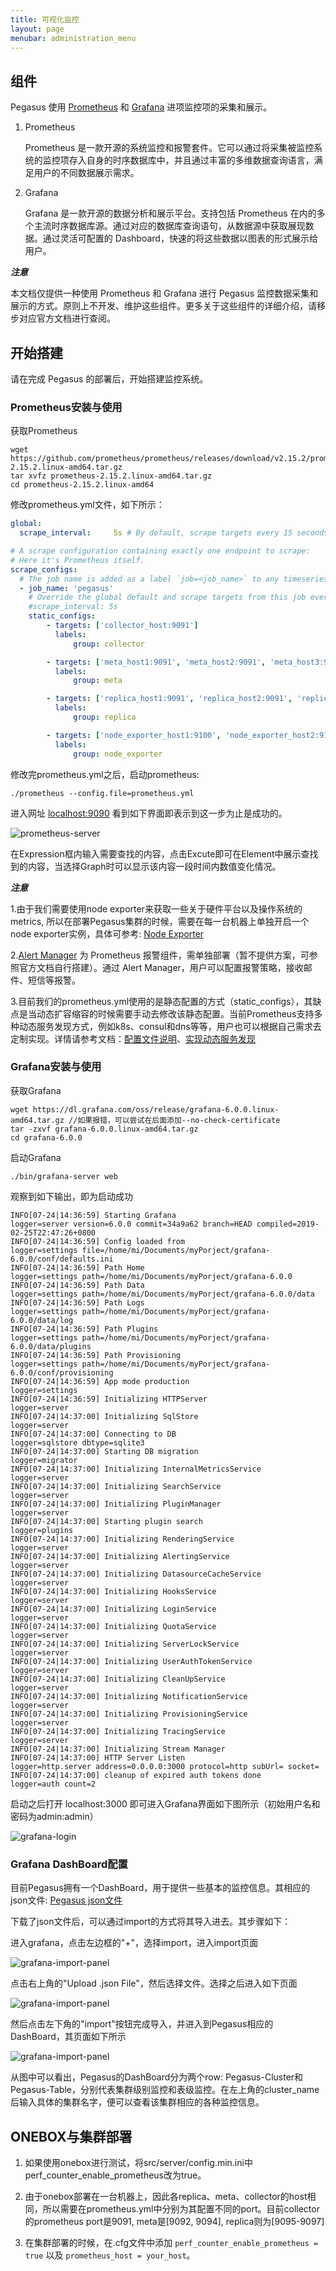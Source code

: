 ```yaml
---
title: 可视化监控
layout: page
menubar: administration_menu
---
```


## 组件

Pegasus 使用 [Prometheus](https://prometheus.io/) 和 [Grafana](https://grafana.com/) 进项监控项的采集和展示。

1. Prometheus

    Prometheus 是一款开源的系统监控和报警套件。它可以通过将采集被监控系统的监控项存入自身的时序数据库中，并且通过丰富的多维数据查询语言，满足用户的不同数据展示需求。

2. Grafana

    Grafana 是一款开源的数据分析和展示平台。支持包括 Prometheus 在内的多个主流时序数据库源。通过对应的数据库查询语句，从数据源中获取展现数据。通过灵活可配置的 Dashboard，快速的将这些数据以图表的形式展示给用户。

***注意***

本文档仅提供一种使用 Prometheus 和 Grafana 进行 Pegasus 监控数据采集和展示的方式。原则上不开发、维护这些组件。更多关于这些组件的详细介绍，请移步对应官方文档进行查阅。

## 开始搭建

请在完成 Pegasus 的部署后，开始搭建监控系统。

### Prometheus安装与使用

获取Prometheus
```
wget https://github.com/prometheus/prometheus/releases/download/v2.15.2/prometheus-2.15.2.linux-amd64.tar.gz
tar xvfz prometheus-2.15.2.linux-amd64.tar.gz
cd prometheus-2.15.2.linux-amd64
```

修改prometheus.yml文件，如下所示： 
```yaml
global:
  scrape_interval:     5s # By default, scrape targets every 15 seconds.

# A scrape configuration containing exactly one endpoint to scrape:
# Here it's Prometheus itself.
scrape_configs:
  # The job name is added as a label `job=<job_name>` to any timeseries scraped from this config.
  - job_name: 'pegasus'
    # Override the global default and scrape targets from this job every 5 seconds.
    #scrape_interval: 5s
    static_configs:
        - targets: ['collector_host:9091']
          labels:
              group: collector

        - targets: ['meta_host1:9091', 'meta_host2:9091', 'meta_host3:9091']
          labels:
              group: meta

        - targets: ['replica_host1:9091', 'replica_host2:9091', 'replica_host3:9091']
          labels:
              group: replica

        - targets: ['node_exporter_host1:9100', 'node_exporter_host2:9100', ... 'node_exporter_hostn:9100']
          labels:
              group: node_exporter

```

修改完prometheus.yml之后，启动prometheus:
```
./prometheus --config.file=prometheus.yml
```

进入网址 [localhost:9090](http://localhost:9090) 看到如下界面即表示到这一步为止是成功的。

![prometheus-server](/assets/images/prometheus-server.png)

在Expression框内输入需要查找的内容，点击Excute即可在Element中展示查找到的内容，当选择Graph时可以显示该内容一段时间内数值变化情况。


***注意***

1.由于我们需要使用node exporter来获取一些关于硬件平台以及操作系统的metrics, 所以在部署Pegasus集群的时候，需要在每一台机器上单独开启一个node exporter实例，具体可参考: [Node Exporter](https://github.com/prometheus/node_exporter)

2.[Alert Manager](https://github.com/prometheus/alertmanager) 为 Prometheus 报警组件，需单独部署（暂不提供方案，可参照官方文档自行搭建）。通过 Alert Manager，用户可以配置报警策略，接收邮件、短信等报警。

3.目前我们的prometheus.yml使用的是静态配置的方式（static_configs），其缺点是当动态扩容缩容的时候需要手动去修改该静态配置。当前Prometheus支持多种动态服务发现方式，例如k8s、consul和dns等等，用户也可以根据自己需求去定制实现。详情请参考文档：[配置文件说明](https://prometheus.io/docs/prometheus/latest/configuration/configuration/)、[实现动态服务发现](https://prometheus.io/blog/2018/07/05/implementing-custom-sd/)

### Grafana安装与使用

获取Grafana
```
wget https://dl.grafana.com/oss/release/grafana-6.0.0.linux-amd64.tar.gz //如果报错，可以尝试在后面添加--no-check-certificate
tar -zxvf grafana-6.0.0.linux-amd64.tar.gz
cd grafana-6.0.0
```

启动Grafana
```
./bin/grafana-server web
```

观察到如下输出，即为启动成功

```Linux
INFO[07-24|14:36:59] Starting Grafana                         logger=server version=6.0.0 commit=34a9a62 branch=HEAD compiled=2019-02-25T22:47:26+0800
INFO[07-24|14:36:59] Config loaded from                       logger=settings file=/home/mi/Documents/myPorject/grafana-6.0.0/conf/defaults.ini
INFO[07-24|14:36:59] Path Home                                logger=settings path=/home/mi/Documents/myPorject/grafana-6.0.0
INFO[07-24|14:36:59] Path Data                                logger=settings path=/home/mi/Documents/myPorject/grafana-6.0.0/data
INFO[07-24|14:36:59] Path Logs                                logger=settings path=/home/mi/Documents/myPorject/grafana-6.0.0/data/log
INFO[07-24|14:36:59] Path Plugins                             logger=settings path=/home/mi/Documents/myPorject/grafana-6.0.0/data/plugins
INFO[07-24|14:36:59] Path Provisioning                        logger=settings path=/home/mi/Documents/myPorject/grafana-6.0.0/conf/provisioning
INFO[07-24|14:36:59] App mode production                      logger=settings
INFO[07-24|14:36:59] Initializing HTTPServer                  logger=server
INFO[07-24|14:37:00] Initializing SqlStore                    logger=server
INFO[07-24|14:37:00] Connecting to DB                         logger=sqlstore dbtype=sqlite3
INFO[07-24|14:37:00] Starting DB migration                    logger=migrator
INFO[07-24|14:37:00] Initializing InternalMetricsService      logger=server
INFO[07-24|14:37:00] Initializing SearchService               logger=server
INFO[07-24|14:37:00] Initializing PluginManager               logger=server
INFO[07-24|14:37:00] Starting plugin search                   logger=plugins
INFO[07-24|14:37:00] Initializing RenderingService            logger=server
INFO[07-24|14:37:00] Initializing AlertingService             logger=server
INFO[07-24|14:37:00] Initializing DatasourceCacheService      logger=server
INFO[07-24|14:37:00] Initializing HooksService                logger=server
INFO[07-24|14:37:00] Initializing LoginService                logger=server
INFO[07-24|14:37:00] Initializing QuotaService                logger=server
INFO[07-24|14:37:00] Initializing ServerLockService           logger=server
INFO[07-24|14:37:00] Initializing UserAuthTokenService        logger=server
INFO[07-24|14:37:00] Initializing CleanUpService              logger=server
INFO[07-24|14:37:00] Initializing NotificationService         logger=server
INFO[07-24|14:37:00] Initializing ProvisioningService         logger=server
INFO[07-24|14:37:00] Initializing TracingService              logger=server
INFO[07-24|14:37:00] Initializing Stream Manager 
INFO[07-24|14:37:00] HTTP Server Listen                       logger=http.server address=0.0.0.0:3000 protocol=http subUrl= socket=
INFO[07-24|14:37:00] cleanup of expired auth tokens done      logger=auth count=2
```

启动之后打开 localhost:3000 即可进入Grafana界面如下图所示（初始用户名和密码为admin:admin）

![grafana-login](/assets/images/grafana-login.png)

### Grafana DashBoard配置

目前Pegasus拥有一个DashBoard，用于提供一些基本的监控信息。其相应的json文件: [Pegasus json文件](https://github.com/pegasus-kv/pegasus-kv.github.io/tree/master/assets/json/grafana-dashboard.json)

下载了json文件后，可以通过import的方式将其导入进去。其步骤如下：

进入grafana，点击左边框的"+"，选择import，进入import页面

![grafana-import-panel](/assets/images/grafana-import-panel-upload.png)

点击右上角的"Upload .json File"，然后选择文件。选择之后进入如下页面

![grafana-import-panel](/assets/images/grafana-import-panel.png)

然后点击左下角的"import"按钮完成导入，并进入到Pegasus相应的DashBoard，其页面如下所示

![grafana-import-panel](/assets/images/grafana-dashboard-pegasus.png)

从图中可以看出，Pegasus的DashBoard分为两个row: Pegasus-Cluster和Pegasus-Table，分别代表集群级别监控和表级监控。在左上角的cluster_name后输入具体的集群名字，便可以查看该集群相应的各种监控信息。

## ONEBOX与集群部署

1. 如果使用onebox进行测试，将src/server/config.min.ini中perf_counter_enable_prometheus改为true。

2. 由于onebox部署在一台机器上，因此各replica、meta、collector的host相同，所以需要在prometheus.yml中分别为其配置不同的port。目前collector的prometheus port是9091, meta是[9092, 9094], replica则为[9095-9097]

3. 在集群部署的时候，在.cfg文件中添加 `perf_counter_enable_prometheus = true` 以及 `prometheus_host = your_host`。

